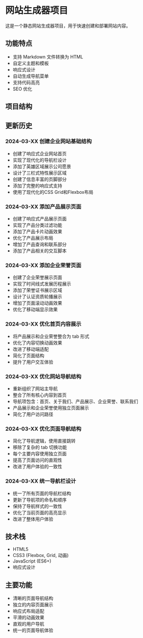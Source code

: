 # 网站生成器项目

这是一个静态网站生成器项目，用于快速创建和部署网站内容。

## 功能特点

- 支持 Markdown 文件转换为 HTML
- 自定义主题和模板
- 响应式设计
- 自动生成导航菜单
- 支持代码高亮
- SEO 优化

## 项目结构 

## 更新历史

### 2024-03-XX 创建企业网站基础结构
- 创建了响应式企业网站首页
- 实现了现代化的导航栏设计
- 添加了英雄区域展示公司愿景
- 设计了三栏式特性展示区域
- 创建了信息丰富的页脚部分
- 添加了完整的响应式支持
- 使用了现代化的CSS Grid和Flexbox布局

### 2024-03-XX 添加产品展示页面
- 创建了响应式产品展示页面
- 实现了产品分类过滤功能
- 添加了产品卡片动画效果
- 优化了产品展示布局
- 增加了产品查询和联系部分
- 添加了产品相关的交互脚本

### 2024-03-XX 添加企业荣誉页面
- 创建了企业荣誉展示页面
- 实现了时间线式发展历程展示
- 添加了荣誉证书展示区域
- 设计了认证资质轮播展示
- 增加了页面滚动动画效果
- 优化了移动端显示效果

### 2024-03-XX 优化首页内容展示
- 将产品展示和企业荣誉整合为 tab 形式
- 优化了内容切换动画效果
- 改进了移动端适配
- 简化了页面结构
- 提升了用户交互体验

### 2024-03-XX 优化网站导航结构
- 重新组织了网站主导航
- 整合了所有核心内容到首页
- 导航项包含：首页、关于我们、产品展示、企业荣誉、联系我们
- 产品展示和企业荣誉使用独立页面展示
- 简化了用户访问路径

### 2024-03-XX 优化页面导航结构
- 简化了导航逻辑，使用直接跳转
- 移除了复杂的 tab 切换功能
- 每个主要内容使用独立页面
- 提高了页面访问的直观性
- 改进了用户体验的一致性

### 2024-03-XX 统一导航栏设计
- 统一了所有页面的导航栏结构
- 更新了导航项的命名和顺序
- 保持了导航样式的一致性
- 优化了当前页面的高亮显示
- 改进了整体用户体验

## 技术栈
- HTML5
- CSS3 (Flexbox, Grid, 动画)
- JavaScript (ES6+)
- 响应式设计

## 主要功能
- 清晰的页面导航结构
- 独立的内容页面展示
- 响应式布局适配
- 平滑的动画效果
- 直观的用户导航
- 统一的页面导航体验
``` 